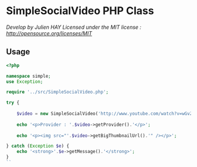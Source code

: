 SimpleSocialVideo PHP Class
===========================

*Develop by Julien HAY*
*Licensed under the MIT license : http://opensource.org/licenses/MIT*

Usage
------

```php
<?php

namespace simple;
use Exception;

require '../src/SimpleSocialVideo.php';

try {
    
    $video = new SimpleSocialVideo('http://www.youtube.com/watch?v=wGvZWPOpZAE');
    
    echo '<p>Provider : '.$video->getProvider().'</p>';
    
    echo '<p><img src="'.$video->getBigThumbnailUrl().'" /></p>';

} catch (Exception $e) {
    echo '<strong>'.$e->getMessage().'</strong>';
}
``
